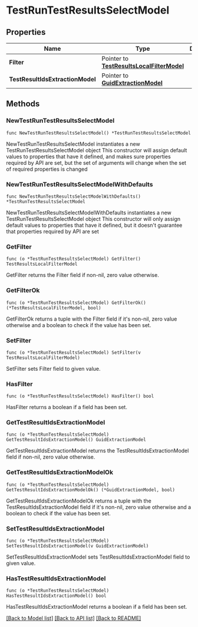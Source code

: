 # TestRunTestResultsSelectModel

## Properties

Name | Type | Description | Notes
------------ | ------------- | ------------- | -------------
**Filter** | Pointer to [**TestResultsLocalFilterModel**](TestResultsLocalFilterModel.md) |  | [optional] 
**TestResultIdsExtractionModel** | Pointer to [**GuidExtractionModel**](GuidExtractionModel.md) |  | [optional] 

## Methods

### NewTestRunTestResultsSelectModel

`func NewTestRunTestResultsSelectModel() *TestRunTestResultsSelectModel`

NewTestRunTestResultsSelectModel instantiates a new TestRunTestResultsSelectModel object
This constructor will assign default values to properties that have it defined,
and makes sure properties required by API are set, but the set of arguments
will change when the set of required properties is changed

### NewTestRunTestResultsSelectModelWithDefaults

`func NewTestRunTestResultsSelectModelWithDefaults() *TestRunTestResultsSelectModel`

NewTestRunTestResultsSelectModelWithDefaults instantiates a new TestRunTestResultsSelectModel object
This constructor will only assign default values to properties that have it defined,
but it doesn't guarantee that properties required by API are set

### GetFilter

`func (o *TestRunTestResultsSelectModel) GetFilter() TestResultsLocalFilterModel`

GetFilter returns the Filter field if non-nil, zero value otherwise.

### GetFilterOk

`func (o *TestRunTestResultsSelectModel) GetFilterOk() (*TestResultsLocalFilterModel, bool)`

GetFilterOk returns a tuple with the Filter field if it's non-nil, zero value otherwise
and a boolean to check if the value has been set.

### SetFilter

`func (o *TestRunTestResultsSelectModel) SetFilter(v TestResultsLocalFilterModel)`

SetFilter sets Filter field to given value.

### HasFilter

`func (o *TestRunTestResultsSelectModel) HasFilter() bool`

HasFilter returns a boolean if a field has been set.

### GetTestResultIdsExtractionModel

`func (o *TestRunTestResultsSelectModel) GetTestResultIdsExtractionModel() GuidExtractionModel`

GetTestResultIdsExtractionModel returns the TestResultIdsExtractionModel field if non-nil, zero value otherwise.

### GetTestResultIdsExtractionModelOk

`func (o *TestRunTestResultsSelectModel) GetTestResultIdsExtractionModelOk() (*GuidExtractionModel, bool)`

GetTestResultIdsExtractionModelOk returns a tuple with the TestResultIdsExtractionModel field if it's non-nil, zero value otherwise
and a boolean to check if the value has been set.

### SetTestResultIdsExtractionModel

`func (o *TestRunTestResultsSelectModel) SetTestResultIdsExtractionModel(v GuidExtractionModel)`

SetTestResultIdsExtractionModel sets TestResultIdsExtractionModel field to given value.

### HasTestResultIdsExtractionModel

`func (o *TestRunTestResultsSelectModel) HasTestResultIdsExtractionModel() bool`

HasTestResultIdsExtractionModel returns a boolean if a field has been set.


[[Back to Model list]](../README.md#documentation-for-models) [[Back to API list]](../README.md#documentation-for-api-endpoints) [[Back to README]](../README.md)


